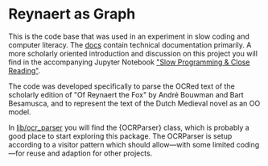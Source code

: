 # Reynaert as Graph

This is the code base that was used in an experiment in slow coding and computer literacy. The [docs](doc/index.html) contain technical documentation primarily. A more scholarly oriented introduction and discussion on this project you will find in the accompanying Jupyter Notebook ["Slow Programming & Close Reading"](notebook/Slow%20Programming%20%26%20Close%20Reading.ipynb).

The code was developed specifically to parse the OCRed text of the scholarly edition of "Of Reynaert the Fox" by André Bouwman and Bart Besamusca, and to represent the text of the Dutch Medieval novel as an OO model.

In [lib/ocr_parser](lib/ocr_parser.rb) you will find the {OCRParser} class, which is probably a good place to start exploring this package. The OCRParser is setup according to a visitor pattern which should allow—with some limited coding—for reuse and adaption for other projects.
